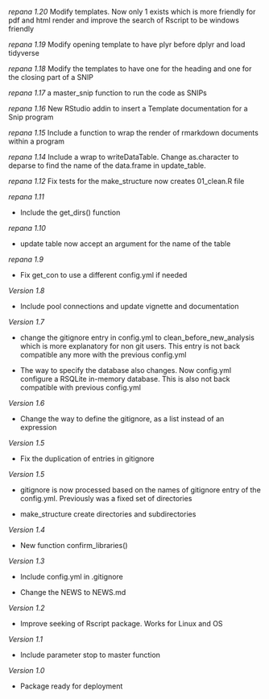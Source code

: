*repana 1.20* Modify templates. Now only 1 exists which is more friendly for pdf and html render
 and improve the search of Rscript to be windows friendly

*repana 1.19* Modify opening template to have plyr before dplyr and load tidyverse

*repana 1.18* Modify the templates to have one for the heading and one for the closing part of a SNIP

*repana 1.17* a master_snip function to run the code as SNIPs

*repana 1.16* New RStudio addin to insert a Template documentation for a Snip program

*repana 1.15* Include a function to wrap the render of rmarkdown documents within a program

*repana 1.14* Include a wrap to writeDataTable. Change as.character to deparse 
to find the name of the data.frame in update_table.

*repana 1.12* Fix tests for the make_structure now creates 01_clean.R file

*repana 1.11*
  - Include the get_dirs() function
  
*repana 1.10*
  - update table now accept an argument for the name of the table

*repana 1.9*
  - Fix get_con to use a different config.yml if needed

*Version 1.8*

  - Include pool connections and update vignette and documentation
  
*Version 1.7*
  - change the gitignore entry in config.yml to clean_before_new_analysis which
  is more explanatory for non git users.
  This entry is not back compatible any more with the previous config.yml
  
  - The way to specify the database also changes. Now config.yml configure a
  RSQLite in-memory database. This is also not back compatible with previous
  config.yml  

*Version 1.6*

  - Change the way to define the gitignore, as a list instead of an expression
    
*Version 1.5*

  - Fix the duplication of entries in gitignore
  
*Version 1.5*

  - gitignore is now processed based on the names of gitignore entry of
  the config.yml. Previously was a fixed set of directories
  
  - make_structure create directories and subdirectories
  
  
*Version 1.4*

  - New function confirm_libraries()
  
    
*Version 1.3*

  - Include config.yml in .gitignore

  - Change the NEWS to NEWS.md
  
  
*Version 1.2*

  - Improve seeking of Rscript package. Works for Linux and OS
  
  
*Version 1.1* 

  - Include parameter stop to master function

*Version 1.0*

  - Package ready for deployment

